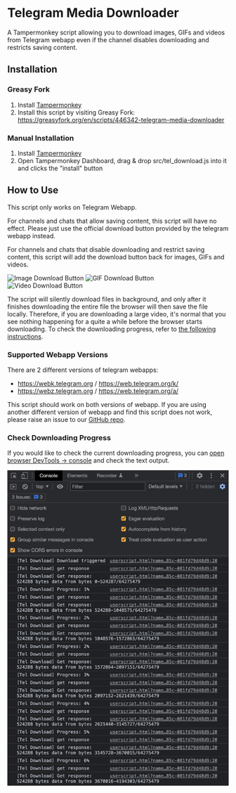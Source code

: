 # Telegram Media Downloader
A Tampermonkey script allowing you to download images, GIFs and videos from Telegram webapp even if the channel disables downloading and restricts saving content.

## Installation
### Greasy Fork
1. Install [Tampermonkey](https://www.tampermonkey.net/)
2. Install this script by visiting Greasy Fork:
    https://greasyfork.org/en/scripts/446342-telegram-media-downloader

### Manual Installation
1. Install [Tampermonkey](https://www.tampermonkey.net/)
2. Open Tampermonkey Dashboard, drag & drop src/tel_download.js into it and clicks the "install" button

## How to Use
This script only works on Telegram Webapp.

For channels and chats that allow saving content, this script will have no effect. Please just use the official download button provided by the telegram webapp instead.

For channels and chats that disable downloading and restrict saving content, this script will add the download button back for images, GIFs and videos.

![Image Download Button](https://media2.giphy.com/media/v1.Y2lkPTc5MGI3NjExY2VjNmU2ZDM0YTFlOWY4YTMzZDZmNjVlMDE2ODQ4OGY4N2E3MDFkNSZlcD12MV9pbnRlcm5hbF9naWZzX2dpZklkJmN0PWc/lqCVcw0pCd2VA3zqoE/giphy.gif)
![GIF Download Button](https://media0.giphy.com/media/v1.Y2lkPTc5MGI3NjExMzYwMzM3ZTMzYmI1MzA4M2EyYmY0NTFlOTg4OWFhNjhjNDk5YTkzYiZlcD12MV9pbnRlcm5hbF9naWZzX2dpZklkJmN0PWc/wnYzW4vwpPdeuo62nQ/giphy.gif)
![Video Download Button](https://media4.giphy.com/media/v1.Y2lkPTc5MGI3NjExOWU5ODFiNWI3ODBiOTI5YjA5MDlmNDBkYTA3NzI1MzZjYjRiODg4YyZlcD12MV9pbnRlcm5hbF9naWZzX2dpZklkJmN0PWc/gCgck1KttIFww8yPDI/giphy.gif)

The script will silently download files in background, and only after it finishes downloading the entire file the browser will then save the file locally. Therefore, if you are downloading a large video, it's normal that you see nothing happening for a quite a while before the browser starts downloading. To check the downloading progress, refer to [the following instructions](#check-downloading-progress).

### Supported Webapp Versions
There are 2 different versions of telegram webapps:
- https://webk.telegram.org / https://web.telegram.org/k/
- https://webz.telegram.org / https://web.telegram.org/a/

This script should work on both versions of webapp. If you are using another different version of webapp and find this script does not work, please raise an issue to our [GitHub repo](https://github.com/Neet-Nestor/Telegram-Media-Downloader/issues). 

### Check Downloading Progress
If you would like to check the current downloading progress, you can [open browser DevTools -> console](https://developer.chrome.com/docs/devtools/open/) and check the text output.

![Console Progress Output](assets/console_output.png)
